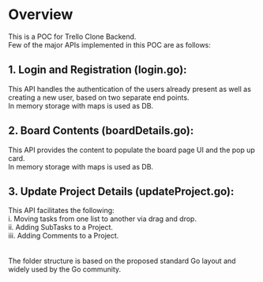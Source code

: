 # Overview
This is a POC for Trello Clone Backend.</br>
Few of the major APIs implemented in this POC are as follows:
## 1. Login and Registration (login.go):
   This API handles the authentication of the users already present as well as creating a new user, based on two separate end points.</br>
   In memory storage with maps is used as DB.
   
## 2. Board Contents (boardDetails.go):
   This API provides the content to populate the board page UI and the pop up card.</br>
   In memory storage with maps is used as DB.
   
## 3. Update Project Details (updateProject.go):
   This API facilitates the following:</br>
   i. Moving tasks from one list to another via drag and drop.</br>
   ii. Adding SubTasks to a Project.</br>
   iii. Adding Comments to a Project.</br></br></br>
The folder structure is based on the proposed standard Go layout and widely used by the Go community.
